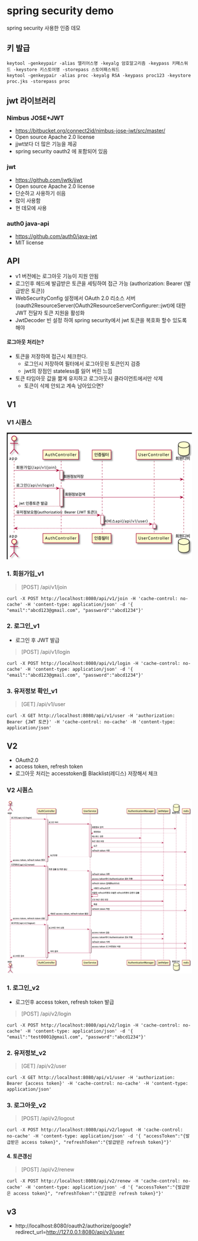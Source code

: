 # spring security demo
spring security 사용한 인증 데모

## 키 발급
```
keytool -genkeypair -alias 앨리어스명 -keyalg 암호알고리즘 -keypass 키패스워드 -keystore 키스토어명 -storepass 스토어패스워드
keytool -genkeypair -alias proc -keyalg RSA -keypass proc123 -keystore proc.jks -storepass proc
```

## jwt 라이브러리
### Nimbus JOSE+JWT
* https://bitbucket.org/connect2id/nimbus-jose-jwt/src/master/
* Open source Apache 2.0 license
* jjwt보다 더 많은 기능을 제공 
* spring security oauth2 에 포함되어 있음

### jwt
* https://github.com/jwtk/jjwt
* Open source Apache 2.0 license
* 단순하고 사용하기 쉬음
* 많이 사용함
* 현 데모에 사용

### auth0 java-api
* https://github.com/auth0/java-jwt
* MIT license

## API
* v1 버전에는 로그아웃 기능이 지원 안됨
* 로그인후 헤드에 발급받은 토큰을 세팅하여 접근 가능 (authorization: Bearer {발급받은 토큰})
* WebSecurityConfig 설정에서 OAuth 2.0 리소스 서버(oauth2ResourceServer(OAuth2ResourceServerConfigurer::jwt)에 대한 JWT 전달자 토큰 지원을 활성화
* JwtDecoder 빈 설정 하여 spring security에서 jwt 토큰을 복호화 할수 있도록 해야 

#### 로그아웃 처리는?
* 토큰을 저장하여 접근시 체크한다.
  * 로그인시 저장하여 필터에서 로그아웃된 토큰인지 검증
  * jwt의 장점인 stateless를 잃어 버린 느낌
* 토큰 타임아웃 값을 짦게 유지하고 로그아웃시 클라이언트에서만 삭제
  * 토큰이 삭제 안되고 계속 남아있으면?

## V1
### V1 시퀀스
<img src="./img/auth_v1.png" title="v1 시퀀스">

### 1. 회원가입_v1
> [POST] /api/v1/join
```
curl -X POST http://localhost:8080/api/v1/join -H 'cache-control: no-cache' -H 'content-type: application/json' -d '{ "email":"abcd123@gmail.com", "password":"abcd1234"}'
```

### 2. 로그인_v1
* 로그인 후 JWT 발급
> [POST] /api/v1/login
```
curl -X POST http://localhost:8080/api/v1/login -H 'cache-control: no-cache' -H 'content-type: application/json' -d '{ "email":"abcd123@gmail.com", "password":"abcd1234"}'
```

### 3. 유저정보 확인_v1
> [GET] /api/v1/user
```
curl -X GET http://localhost:8080/api/v1/user -H 'authorization: Bearer {JWT 토큰}' -H 'cache-control: no-cache' -H 'content-type: application/json'
```

## V2
* OAuth2.0 
* access token, refresh token
* 로그아웃 처리는 accesstoken를 Blacklist(레디스) 저장해서 체크

### V2 시퀀스
<img src="./img/auth_v2.png" title="v2 시퀀스">

### 1. 로그인_v2
* 로그인후 access token, refresh token 발급
> [POST] /api/v2/login
```
curl -X POST http://localhost:8080/api/v2/login -H 'cache-control: no-cache' -H 'content-type: application/json' -d '{ "email":"test0001@gmail.com", "password":"abcd1234"}'
```

### 2. 유저정보_v2
> [GET] /api/v2/user
```
curl -X GET http://localhost:8080/api/v1/user -H 'authorization: Bearer {access token}' -H 'cache-control: no-cache' -H 'content-type: application/json'
```

### 3. 로그아웃_v2
> [POST] /api/v2/logout
```
curl -X POST http://localhost:8080/api/v2/logout -H 'cache-control: no-cache' -H 'content-type: application/json' -d '{ "accessToken":"{발급받은 access token}", "refreshToken":"{발급받은 refresh token}"}'
```

#### 4. 토큰갱신
> [POST] /api/v2/renew
```
curl -X POST http://localhost:8080/api/v2/renew -H 'cache-control: no-cache' -H 'content-type: application/json' -d '{ "accessToken":"{발급받은 access token}", "refreshToken":"{발급받은 refresh token}"}'
```

## v3
* http://localhost:8080/oauth2/authorize/google?redirect_url=http://127.0.0.1:8080/api/v3/user